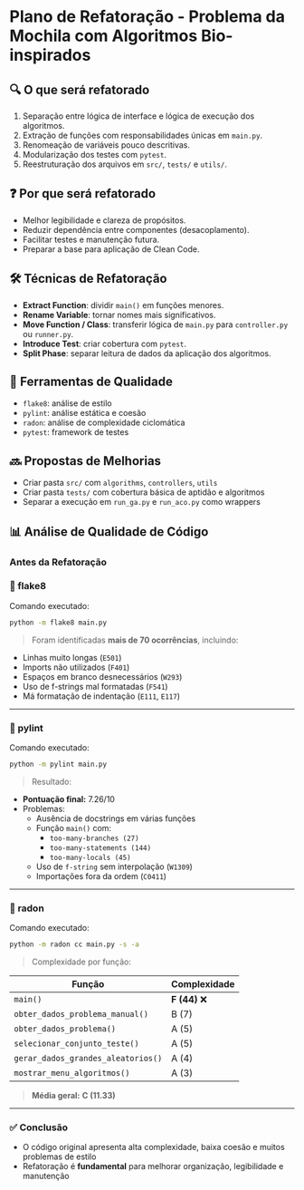 # Plano de Refatoração - Problema da Mochila com Algoritmos Bio-inspirados

## 🔍 O que será refatorado

1. Separação entre lógica de interface e lógica de execução dos algoritmos.
2. Extração de funções com responsabilidades únicas em `main.py`.
3. Renomeação de variáveis pouco descritivas.
4. Modularização dos testes com `pytest`.
5. Reestruturação dos arquivos em `src/`, `tests/` e `utils/`.

## ❓ Por que será refatorado

- Melhor legibilidade e clareza de propósitos.
- Reduzir dependência entre componentes (desacoplamento).
- Facilitar testes e manutenção futura.
- Preparar a base para aplicação de Clean Code.

## 🛠 Técnicas de Refatoração

- **Extract Function**: dividir `main()` em funções menores.
- **Rename Variable**: tornar nomes mais significativos.
- **Move Function / Class**: transferir lógica de `main.py` para `controller.py` ou `runner.py`.
- **Introduce Test**: criar cobertura com `pytest`.
- **Split Phase**: separar leitura de dados da aplicação dos algoritmos.

## 🔧 Ferramentas de Qualidade

- `flake8`: análise de estilo
- `pylint`: análise estática e coesão
- `radon`: análise de complexidade ciclomática
- `pytest`: framework de testes

## 🔜 Propostas de Melhorias

- Criar pasta `src/` com `algorithms`, `controllers`, `utils`
- Criar pasta `tests/` com cobertura básica de aptidão e algoritmos
- Separar a execução em `run_ga.py` e `run_aco.py` como wrappers

## 📊 Análise de Qualidade de Código 
### Antes da Refatoração

### 🔹 flake8
Comando executado:
```bash
python -m flake8 main.py
```

> Foram identificadas **mais de 70 ocorrências**, incluindo:
- Linhas muito longas (`E501`)
- Imports não utilizados (`F401`)
- Espaços em branco desnecessários (`W293`)
- Uso de f-strings mal formatadas (`F541`)
- Má formatação de indentação (`E111`, `E117`)

---

### 🔹 pylint
Comando executado:
```bash
python -m pylint main.py
```

> Resultado:
- **Pontuação final:** 7.26/10
- Problemas:
  - Ausência de docstrings em várias funções
  - Função `main()` com:
    - `too-many-branches (27)`
    - `too-many-statements (144)`
    - `too-many-locals (45)`
  - Uso de `f-string` sem interpolação (`W1309`)
  - Importações fora da ordem (`C0411`)

---

### 🔹 radon
Comando executado:
```bash
python -m radon cc main.py -s -a
```

> Complexidade por função:

| Função                             | Complexidade |
|-----------------------------------|--------------|
| `main()`                          | **F (44)** ❌ |
| `obter_dados_problema_manual()`   | B (7)        |
| `obter_dados_problema()`          | A (5)        |
| `selecionar_conjunto_teste()`     | A (5)        |
| `gerar_dados_grandes_aleatorios()`| A (4)        |
| `mostrar_menu_algoritmos()`       | A (3)        |

> **Média geral:** **C (11.33)**

---

### ✅ Conclusão
- O código original apresenta alta complexidade, baixa coesão e muitos problemas de estilo
- Refatoração é **fundamental** para melhorar organização, legibilidade e manutenção
